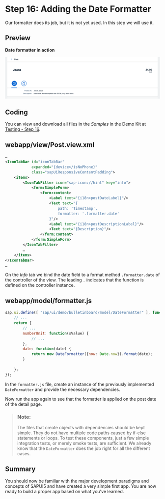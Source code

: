 <!-- loio2ca583d6b9c24e4d8f189eada7c4b668 -->

# Step 16: Adding the Date Formatter

Our formatter does its job, but it is not yet used. In this step we will use it.



## Preview

  
  
**Date formatter in action**

![](images/Tutorial_Testing_Step_16_9aa15b0.jpg "Date formatter in action")



## Coding

You can view and download all files in the *Samples* in the Demo Kit at [Testing - Step 16](https://ui5.sap.com/#/entity/sap.m.tutorial.testing/sample/sap.m.tutorial.testing.16).



## webapp/view/Post.view.xml

```xml
…
<IconTabBar id="iconTabBar"
			expanded="{device>/isNoPhone}"
			class="sapUiResponsiveContentPadding">
	<items>
		<IconTabFilter icon="sap-icon://hint" key="info">
			<form:SimpleForm>
				<form:content>
					<Label text="{i18n>postDateLabel}"/>
					<Text text="{
						path: 'Timestamp',
						formatter: '.formatter.date'
					}"/>
					<Label text="{i18n>postDescriptionLabel}"/>
					<Text text="{Description}"/>
				</form:content>
			</form:SimpleForm>
		</IconTabFilter>
		…
	</items>
</IconTabBar>
…
```

On the *Info* tab we bind the date field to a format method `.formatter.date` of the controller of the view. The leading `.` indicates that the function is defined on the controller instance.



## webapp/model/formatter.js

```js
sap.ui.define([ "sap/ui/demo/bulletinboard/model/DateFormatter" ], function (DateFormatter) {
	// ...
	return {
		// ...
		numberUnit: function(sValue) {
			// ...
		},
		date: function(date) {
			return new DateFormatter({now: Date.now}).format(date);
		}

	};
});
```

In the `formatter.js` file, create an instance of the previously implemented `DateFormatter` and provide the necessary dependencies.

Now run the app again to see that the formatter is applied on the post date of the detail page.

> ### Note:  
> The files that create objects with dependencies should be kept simple. They do not have multiple code paths caused by if-else statements or loops. To test these components, just a few simple integration tests, or merely smoke tests, are sufficient. We already know that the `DateFormatter` does the job right for all the different cases.



<a name="loio2ca583d6b9c24e4d8f189eada7c4b668__section_ovt_b2t_qbb"/>

## Summary

You should now be familiar with the major development paradigms and concepts of SAPUI5 and have created a very simple first app. You are now ready to build a proper app based on what you've learned.


